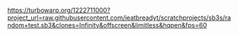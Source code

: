 https://turbowarp.org/1222711000?project_url=raw.githubusercontent.com/ieatbreadyt/scratchprojects/sb3s/random+test.sb3&clones=Infinity&offscreen&limitless&hqpen&fps=60
